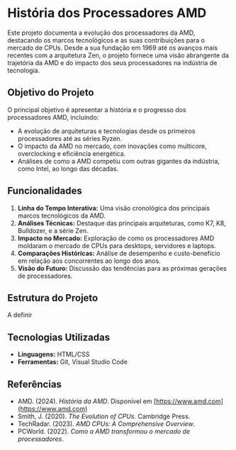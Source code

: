 # História dos Processadores AMD

Este projeto documenta a evolução dos processadores da AMD, destacando os marcos tecnológicos e as suas contribuições para o mercado de CPUs.
Desde a sua fundação em 1969 até os avanços mais recentes com a arquitetura Zen, o projeto fornece uma visão abrangente da trajetória da AMD e do impacto dos seus processadores na indústria de tecnologia.

## Objetivo do Projeto

O principal objetivo é apresentar a história e o progresso dos processadores AMD, incluindo:
- A evolução de arquiteturas e tecnologias desde os primeiros processadores até as séries Ryzen.
- O impacto da AMD no mercado, com inovações como multicore, overclocking e eficiência energética.
- Análises de como a AMD competiu com outras gigantes da indústria, como Intel, ao longo das décadas.

## Funcionalidades

1. **Linha do Tempo Interativa:** Uma visão cronológica dos principais marcos tecnológicos da AMD.
2. **Análises Técnicas:** Destaque das principais arquiteturas, como K7, K8, Bulldozer, e a série Zen.
3. **Impacto no Mercado:** Exploração de como os processadores AMD moldaram o mercado de CPUs para desktops, servidores e laptops.
4. **Comparações Históricas:** Análise de desempenho e custo-benefício em relação aos concorrentes ao longo dos anos.
5. **Visão do Futuro:** Discussão das tendências para as próximas gerações de processadores.

## Estrutura do Projeto
A definir

## Tecnologias Utilizadas

- **Linguagens:** HTML/CSS
- **Ferramentas:** Git, Visual Studio Code

## Referências

- AMD. (2024). *História da AMD*. Disponível em [https://www.amd.com](https://www.amd.com)
- Smith, J. (2020). *The Evolution of CPUs*. Cambridge Press.
- TechRadar. (2023). *AMD CPUs: A Comprehensive Overview*.
- PCWorld. (2022). *Como a AMD transformou o mercado de processadores*.
